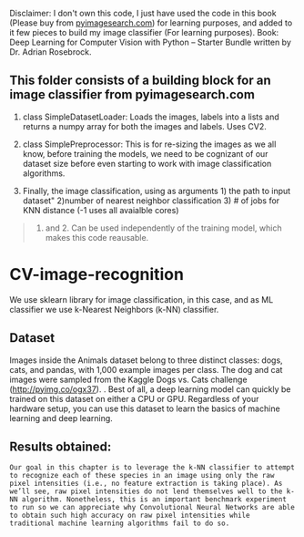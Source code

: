 Disclaimer: I don't own this code, I just have used the code in this book (Please buy from [pyimagesearch.com](https://www.pyimagesearch.com/deep-learning-computer-vision-python-book/)) for learning purposes, and added to it few pieces to build my image classifier (For learning purposes). 
Book: Deep Learning for Computer Vision with Python – Starter Bundle written by Dr. Adrian Rosebrock.

## This folder consists of a building block for an image classifier from pyimagesearch.com
1.  class SimpleDatasetLoader: Loads the images, labels into a lists and returns a numpy array for both the images and labels. Uses CV2. 

2.  class SimplePreprocessor: This is for re-sizing the images as we all know, before training the models, we need to be cognizant of our  dataset size before even starting to work with image classification algorithms. 
3. Finally, the image classification, using as arguments 1) the path to input dataset" 2)number of nearest neighbor classification 3) # of jobs for KNN distance (-1 uses all avaialble cores)
> 1. and 2. Can be used independently of the training model, which makes this code reausable. 
# CV-image-recognition

We use sklearn library for image classification, in this case, and as ML classifier we use k-Nearest Neighbors
(k-NN) classifier. 

## Dataset 

Images inside the Animals dataset belong to three distinct classes: dogs, cats, and pandas,
with 1,000 example images per class. The dog and cat images were sampled from the Kaggle
Dogs vs. Cats challenge (http://pyimg.co/ogx37). . Best of all, a deep
learning model can quickly be trained on this dataset on either a CPU or GPU. Regardless of your
hardware setup, you can use this dataset to learn the basics of machine learning and deep learning.

## Results obtained:

`Our goal in this chapter is to leverage the k-NN classifier to attempt to recognize each of these
species in an image using only the raw pixel intensities (i.e., no feature extraction is taking place).
As we’ll see, raw pixel intensities do not lend themselves well to the k-NN algorithm. Nonetheless,
this is an important benchmark experiment to run so we can appreciate why Convolutional Neural
Networks are able to obtain such high accuracy on raw pixel intensities while traditional machine
learning algorithms fail to do so.`
